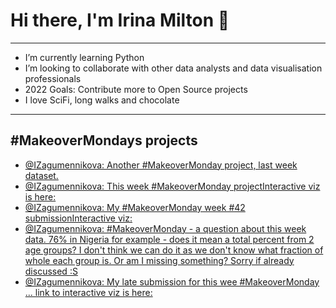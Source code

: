 # Hi there, I'm Irina Milton 👋

***

* I’m currently learning Python
* I’m looking to collaborate with other data analysts and data visualisation professionals
* 2022 Goals: Contribute more to Open Source projects
* I love SciFi, long walks and chocolate

***

## #MakeoverMondays projects

<!-- BLOG-POST-LIST:START -->
- [@IZagumennikova: Another #MakeoverMonday project, last week dataset.](https://twitter.com/IZagumennikova/status/1374291936874528768)
- [@IZagumennikova: This week #MakeoverMonday projectInteractive viz is here:](https://twitter.com/IZagumennikova/status/1324454236239912967)
- [@IZagumennikova: My #MakeoverMonday week #42 submissionInteractive viz:](https://twitter.com/IZagumennikova/status/1319334793683865600)
- [@IZagumennikova: #MakeoverMonday - a question about this week data. 76% in Nigeria for example - does it mean a total percent from 2 age groups? I don&#39;t think we can do it as we don&#39;t know what fraction of whole each group is. Or am I missing something? Sorry if already discussed :S](https://twitter.com/IZagumennikova/status/1311623460045705216)
- [@IZagumennikova: My late submission for this wee #MakeoverMonday ... link to interactive viz is here:](https://twitter.com/IZagumennikova/status/1311610997191438336)
<!-- BLOG-POST-LIST:END -->
